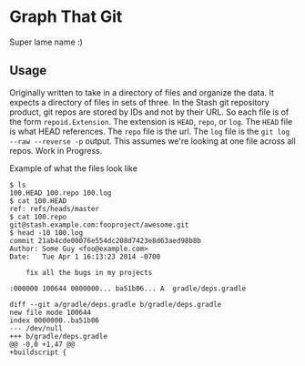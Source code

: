 # Graph That Git

Super lame name :)


## Usage

Originally written to take in a directory of files and organize the data.  It expects
a directory of files in sets of three.  In the Stash git repository product, git repos
are stored by IDs and not by their URL.  So each file is of the form ``repoid.Extension``.
The extension is ``HEAD``, ``repo``, or ``log``.  The ``HEAD`` file is what HEAD references.
The ``repo`` file is the url.  The ``log`` file is the ``git log --raw --reverse -p`` output.
This assumes we're looking at one file across all repos.  Work in Progress.

Example of what the files look like
```console
$ ls
100.HEAD 100.repo 100.log
$ cat 100.HEAD
ref: refs/heads/master
$ cat 100.repo
git@stash.example.com:fooproject/awesome.git
$ head -10 100.log
commit 21ab4cde00076e554dc208d7423e8d63aed98b8b
Author: Some Guy <foo@example.com>
Date:   Tue Apr 1 16:13:23 2014 -0700

    fix all the bugs in my projects

:000000 100644 0000000... ba51b06... A  gradle/deps.gradle

diff --git a/gradle/deps.gradle b/gradle/deps.gradle
new file mode 100644
index 0000000..ba51b06
--- /dev/null
+++ b/gradle/deps.gradle
@@ -0,0 +1,47 @@
+buildscript {
```
